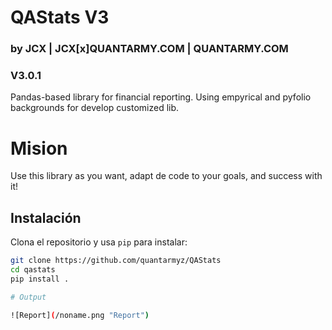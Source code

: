 # QAStats V3
### by JCX | JCX[x]QUANTARMY.COM | QUANTARMY.COM
### V3.0.1

Pandas-based library for financial reporting. Using empyrical and pyfolio backgrounds for develop customized lib.



# Mision
Use this library as you want, adapt de code to your goals, and success with it!

## Instalación

Clona el repositorio y usa `pip` para instalar:

```bash
git clone https://github.com/quantarmyz/QAStats
cd qastats
pip install .

# Output

![Report](/noname.png "Report")
